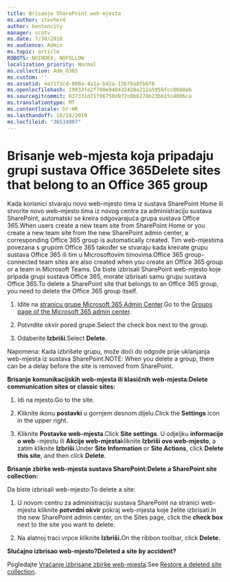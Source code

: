 ```yaml
---
title: Brisanje SharePoint web-mjesta
ms.author: stevhord
author: bentoncity
manager: scotv
ms.date: 7/30/2018
ms.audience: Admin
ms.topic: article
ROBOTS: NOINDEX, NOFOLLOW
localization_priority: Normal
ms.collection: Adm_O365
ms.custom: ''
ms.assetid: 4a71f3cd-000a-4a1a-b42a-15b70a8fb6f8
ms.openlocfilehash: 19033fe2f700e940432428e212a5956fcc06b0e6
ms.sourcegitcommit: 037331d71f06750d972c0b6278b23bb15c4806ca
ms.translationtype: MT
ms.contentlocale: hr-HR
ms.lasthandoff: 10/18/2019
ms.locfileid: "36514007"
---
```

# <a name="delete-sites-that-belong-to-an-office-365-group"></a><span data-ttu-id="fbdde-102">Brisanje web-mjesta koja pripadaju grupi sustava Office 365</span><span class="sxs-lookup"><span data-stu-id="fbdde-102">Delete sites that belong to an Office 365 group</span></span>

<span data-ttu-id="fbdde-103">Kada korisnici stvaraju novo web-mjesto tima iz sustava SharePoint Home ili stvorite novo web-mjesto tima iz novog centra za administraciju sustava SharePoint, automatski se kreira odgovarajuća grupa sustava Office 365.</span><span class="sxs-lookup"><span data-stu-id="fbdde-103">When users create a new team site from SharePoint Home or you create a new team site from the new SharePoint admin center, a corresponding Office 365 group is automatically created.</span></span> <span data-ttu-id="fbdde-104">Tim web-mjestima povezana s grupom Office 365 također se stvaraju kada kreirate grupu sustava Office 365 ili tim u Microsoftovim timovima.</span><span class="sxs-lookup"><span data-stu-id="fbdde-104">Office 365 group-connected team sites are also created when you create an Office 365 group or a team in Microsoft Teams.</span></span> <span data-ttu-id="fbdde-105">Da biste izbrisali SharePoint web-mjesto koje pripada grupi sustava Office 365, morate izbrisati samu grupu sustava Office 365.</span><span class="sxs-lookup"><span data-stu-id="fbdde-105">To delete a SharePoint site that belongs to an Office 365 group, you need to delete the Office 365 group itself.</span></span> 
  
1. <span data-ttu-id="fbdde-106">Idite na [stranicu grupe Microsoft 365 Admin Center](https://portal.office.com/adminportal/home#/groups).</span><span class="sxs-lookup"><span data-stu-id="fbdde-106">Go to the [Groups page of the Microsoft 365 admin center](https://portal.office.com/adminportal/home#/groups).</span></span>
    
2. <span data-ttu-id="fbdde-107">Potvrdite okvir pored grupe.</span><span class="sxs-lookup"><span data-stu-id="fbdde-107">Select the check box next to the group.</span></span>
    
3. <span data-ttu-id="fbdde-108">Odaberite **Izbriši**.</span><span class="sxs-lookup"><span data-stu-id="fbdde-108">Select **Delete**.</span></span>
    
<span data-ttu-id="fbdde-109">Napomena: Kada izbrišete grupu, može doći do odgode prije uklanjanja web-mjesta iz sustava SharePoint.</span><span class="sxs-lookup"><span data-stu-id="fbdde-109">NOTE: When you delete a group, there can be a delay before the site is removed from SharePoint.</span></span>
  
<span data-ttu-id="fbdde-110">**Brisanje komunikacijskih web-mjesta ili klasičnih web-mjesta:**</span><span class="sxs-lookup"><span data-stu-id="fbdde-110">**Delete communication sites or classic sites:**</span></span>

1. <span data-ttu-id="fbdde-111">Idi na mjesto.</span><span class="sxs-lookup"><span data-stu-id="fbdde-111">Go to the site.</span></span>
  
2. <span data-ttu-id="fbdde-112">Kliknite ikonu **postavki** u gornjem desnom dijelu.</span><span class="sxs-lookup"><span data-stu-id="fbdde-112">Click the **Settings** icon in the upper right.</span></span> 
  
3. <span data-ttu-id="fbdde-113">Kliknite **Postavke web-mjesta**.</span><span class="sxs-lookup"><span data-stu-id="fbdde-113">Click **Site settings**.</span></span> <span data-ttu-id="fbdde-114">U odjeljku **informacije o web** -mjestu ili **Akcije web-mjesta**kliknite **Izbriši ovo web-mjesto**, a zatim kliknite **Izbriši**.</span><span class="sxs-lookup"><span data-stu-id="fbdde-114">Under **Site Information** or **Site Actions**, click **Delete this site**, and then click **Delete**.</span></span>
  
<span data-ttu-id="fbdde-115">**Brisanje zbirke web-mjesta sustava SharePoint:**</span><span class="sxs-lookup"><span data-stu-id="fbdde-115">**Delete a SharePoint site collection:**</span></span>

<span data-ttu-id="fbdde-116">Da biste izbrisali web-mjesto:</span><span class="sxs-lookup"><span data-stu-id="fbdde-116">To delete a site:</span></span>
  
1. <span data-ttu-id="fbdde-117">U novom centru za administraciju sustava SharePoint na stranici web-mjesta kliknite **potvrdni okvir** pokraj web-mjesta koje želite izbrisati.</span><span class="sxs-lookup"><span data-stu-id="fbdde-117">In the new SharePoint admin center, on the Sites page, click the **check box** next to the site you want to delete.</span></span> 
    
2. <span data-ttu-id="fbdde-118">Na alatnoj traci vrpce kliknite **Izbriši.**</span><span class="sxs-lookup"><span data-stu-id="fbdde-118">On the ribbon toolbar, click **Delete.**</span></span>
    
<span data-ttu-id="fbdde-119">**Slučajno izbrisao web-mjesto?**</span><span class="sxs-lookup"><span data-stu-id="fbdde-119">**Deleted a site by accident?**</span></span>

<span data-ttu-id="fbdde-120">Pogledajte [Vraćanje izbrisane zbirke web-mjesta](https://go.microsoft.com/fwlink/?linkid=867660).</span><span class="sxs-lookup"><span data-stu-id="fbdde-120">See [Restore a deleted site collection](https://go.microsoft.com/fwlink/?linkid=867660).</span></span>
  

